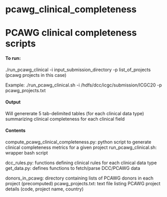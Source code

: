 # pcawg_clinical_completeness
# PCAWG clinical completeness scripts

#### To run: ####
 ./run_pcawg_clinical -i input_submission_directory -p list_of_projects (pcawg projects in this case)
 
Example: ./run_pcawg_clinical.sh -i /hdfs/dcc/icgc/submission/ICGC20 -p pcawg_projects.txt

#### Output ####
 Will genererate 5 tab-delimited tables (for each clinical data type) summarizing clinical completeness for each clinical field

#### Contents ####


 compute_pcawg_clinical_completeness.py:  python script to generate clinical completeness metrics for a given project
 run_pcawg_clinical.sh: wrapper bash script

 dcc_rules.py: functions defining clinical rules for each clinical data type
 get_data.py:  defines functions to fetch/parse DCC/PCAWG data

 donors_in_pcawg:  directory containing lists of PCAWG donors in each project (precomputed)
 pcawg_projects.txt:  text file listing PCAWG project details (code, project name, country)

